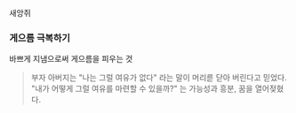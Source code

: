 새앙쥐 

### 게으름 극복하기

바쁘게 지냄으로써 게으름을 피우는 것

>부자 아버지는 "나는 그럴 여유가 없다" 라는 말이 머리륻 닫아 버린다고 믿었다.
"내가 어떻게 그럴 여유를 마련할 수 있을까?" 는 가능성과 흥분, 꿈을 열어젖혔다.
